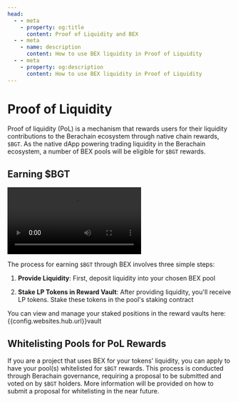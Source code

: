 ```yaml
---
head:
  - - meta
    - property: og:title
      content: Proof of Liquidity and BEX
  - - meta
    - name: description
      content: How to use BEX liquidity in Proof of Liquidity
  - - meta
    - property: og:description
      content: How to use BEX liquidity in Proof of Liquidity
---
```


<script setup>
  import config from '@berachain/config/constants.json';
</script>

# Proof of Liquidity

Proof of liquidity (PoL) is a mechanism that rewards users for their liquidity contributions to the Berachain ecosystem through native chain rewards, `$BGT`. As the native dApp powering trading liquidity in the Berachain ecosystem, a number of BEX pools will be eligible for `$BGT` rewards.

## Earning $BGT

<video src="../../../public/assets/videos/lpandstake.mp4" controls></video>

The process for earning `$BGT` through BEX involves three simple steps:

1. **Provide Liquidity**: First, deposit liquidity into your chosen BEX pool

2. **Stake LP Tokens in Reward Vault**: After providing liquidity, you'll receive LP tokens. Stake these tokens in the pool's staking contract

You can view and manage your staked positions in the reward vaults here:
{{config.websites.hub.url}}vault

## Whitelisting Pools for PoL Rewards

If you are a project that uses BEX for your tokens' liquidity, you can apply to have your pool(s) whitelisted for `$BGT` rewards. This process is conducted through Berachain governance, requiring a proposal to be submitted and voted on by `$BGT` holders. More information will be provided on how to submit a proposal for whitelisting in the near future.
